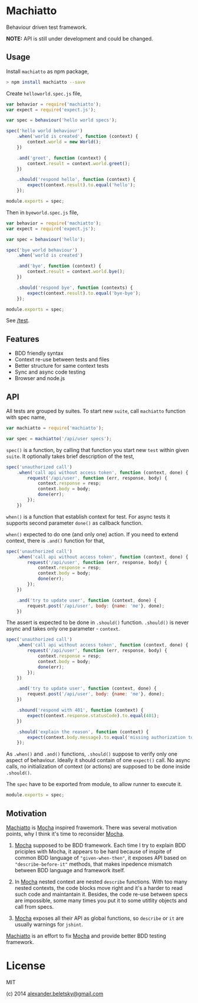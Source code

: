 # Machiatto

Behaviour driven test framework.

**NOTE:** API is still under development and could be changed.

## Usage

Install `machiatto` as npm package,

```bash
> npm install machiatto --save
```

Create `helloworld.spec.js` file,

```js
var behavior = require('machiatto');
var expect = require('expect.js');

var spec = behaviour('hello world specs');

spec('hello world behaviour')
	.when('world is created', function (context) {
		context.world = new World();
	})

	.and('greet', function (context) {
		context.result = context.world.greet();
	})

	.should('respond hello', function (context) {
		expect(context.result).to.equal('hello');
	});

module.exports = spec;
```

Then in `byeworld.spec.js` file,

```js
var behavior = require('machiatto');
var expect = require('expect.js');

var spec = behaviour('hello');

spec('bye world behaviour')
	.when('world is created')

	.and('bye', function (context) {
		context.result = context.world.bye();
	})

	.should('respond bye', function (contexts) {
		expect(context.result).to.equal('bye-bye');
	});

module.exports = spec;
```

See [/test](/test).

## Features

* BDD friendly syntax
* Context re-use between tests and files
* Better structure for same context tests
* Sync and async code testing
* Browser and node.js

## API

All tests are grouped by suites. To start new `suite`, call `machiatto` function with spec name,

```js
var machiatto = require('machiatto');

var spec = machiatto('/api/user specs');
```

`spec()` is a function, by calling that function you start new `test` within given `suite`. It optionally takes brief description of the test,

```js
spec('unauthorized call')
	.when('call api without access token', function (context, done) {
		request('/api/user', function (err, response, body) {
			context.response = resp;
			context.body = body;
			done(err);
		});
	})
```

`when()` is a function that establish context for test. For async tests it supports second parameter `done()` as callback function.

`when()` expected to do one (and only one) action. If you need to extend context, there is `.and()` function for that,

```js
spec('unauthorized call')
	.when('call api without access token', function (context, done) {
		request('/api/user', function (err, response, body) {
			context.response = resp;
			context.body = body;
			done(err);
		});
	})

	.and('try to update user', function (context, done) {
		request.post('/api/user', body: {name: 'me'}, done);
	})
```

The assert is expected to be done in `.should()` function. `.should()` is never async and takes only one parameter - `context`.

```js
spec('unauthorized call')
	.when('call api without access token', function (context, done) {
		request('/api/user', function (err, response, body) {
			context.response = resp;
			context.body = body;
			done(err);
		});
	})

	.and('try to update user', function (context, done) {
		request.post('/api/user', body: {name: 'me'}, done);
	})

	.shound('respond with 401', function (context) {
		expect(context.response.statusCode).to.equal(401);
	})

	.should('explain the reason', function (context) {
		expect(context.body.message).to.equal('missing authorization token');
	});
```

As `.when()` and `.and()` functions, `.should()` suppose to verify only one aspect of behaviour. Ideally it should contain of one `expect()` call. No async calls, no initialization of context (or actions) are supposed to be done inside `.should()`.

The `spec` have to be exported from module, to allow runner to execute it.

```js
module.exports = spec;
```

## Motivation

[Machiatto]() is [Mocha]() inspired frawemork. There was several motivation points, why I think it's time to reconsider [Mocha]().

1. [Mocha]() supposed to be BDD framework. Each time I try to explain BDD priciples with Mocha, it appears to be hard because of inspite of common BDD language of `"given-when-then"`, it exposes API based on `"describe-before-it"` methods, that makes inpedence mismatch between BDD language and framework itself.

2. In [Mocha]() nested context are nested `describe` functions. With too many nested contexts, the code blocks move right and it's a harder to read such code and maintantain it. Besides, the code re-use between specs are impossible, some many times you put it to some utitlity objects and call from specs.

3. [Mocha]() exposes all their API as global functions, so `describe` or `it` are usually warnings for `jshint`.

[Machiatto]() is an effort to fix [Mocha]() and provide better BDD testing framework.

# License

MIT

(c) 2014 alexander.beletsky@gmail.com